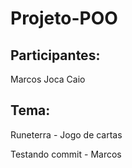 # Projeto-POO

## Participantes:
Marcos
Joca
Caio

## Tema:

Runeterra - Jogo de cartas

Testando commit - Marcos



